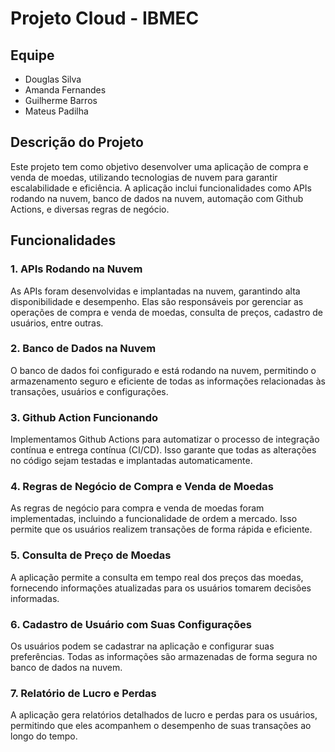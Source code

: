 # Projeto Cloud - IBMEC

## Equipe
- Douglas Silva
- Amanda Fernandes
- Guilherme Barros
- Mateus Padilha

## Descrição do Projeto
Este projeto tem como objetivo desenvolver uma aplicação de compra e venda de moedas, utilizando tecnologias de nuvem para garantir escalabilidade e eficiência. A aplicação inclui funcionalidades como APIs rodando na nuvem, banco de dados na nuvem, automação com Github Actions, e diversas regras de negócio.

## Funcionalidades

### 1. APIs Rodando na Nuvem
As APIs foram desenvolvidas e implantadas na nuvem, garantindo alta disponibilidade e desempenho. Elas são responsáveis por gerenciar as operações de compra e venda de moedas, consulta de preços, cadastro de usuários, entre outras.

### 2. Banco de Dados na Nuvem
O banco de dados foi configurado e está rodando na nuvem, permitindo o armazenamento seguro e eficiente de todas as informações relacionadas às transações, usuários e configurações.

### 3. Github Action Funcionando
Implementamos Github Actions para automatizar o processo de integração contínua e entrega contínua (CI/CD). Isso garante que todas as alterações no código sejam testadas e implantadas automaticamente.

### 4. Regras de Negócio de Compra e Venda de Moedas
As regras de negócio para compra e venda de moedas foram implementadas, incluindo a funcionalidade de ordem a mercado. Isso permite que os usuários realizem transações de forma rápida e eficiente.

### 5. Consulta de Preço de Moedas
A aplicação permite a consulta em tempo real dos preços das moedas, fornecendo informações atualizadas para os usuários tomarem decisões informadas.

### 6. Cadastro de Usuário com Suas Configurações
Os usuários podem se cadastrar na aplicação e configurar suas preferências. Todas as informações são armazenadas de forma segura no banco de dados na nuvem.

### 7. Relatório de Lucro e Perdas
A aplicação gera relatórios detalhados de lucro e perdas para os usuários, permitindo que eles acompanhem o desempenho de suas transações ao longo do tempo.
